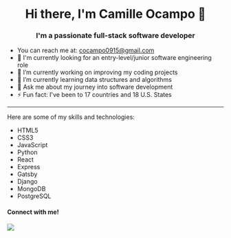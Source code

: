 <h1 align="center">
Hi there, I'm Camille Ocampo 👋
</h1>

<h3 align="center">I'm a passionate full-stack software developer</h3>

- You can reach me at: [cocampo0915@gmail.com](https://www.github.com)
- 👀 I'm currently looking for an entry-level/junior software engineering role
- 🔭 I’m currently working on improving my coding projects
- 🌱 I’m currently learning data structures and algorithms
- 💬 Ask me about my journey into software development
- ⚡ Fun fact: I've been to 17 countries and 18 U.S. States

---

Here are some of my skills and technologies:
- HTML5
- CSS3
- JavaScript
- Python
- React
- Express
- Gatsby
- Django
- MongoDB
- PostgreSQL

#### Connect with me!
[<img src="https://camo.githubusercontent.com/a493f6833f99fb3c85788d6d9305e6b7a42b838e5ee5d138fd9a8214a7e77472/68747470733a2f2f696d672e736869656c64732e696f2f62616467652f6c696e6b6564696e2d2532333030373742352e7376673f267374796c653d666f722d7468652d6261646765266c6f676f3d6c696e6b6564696e266c6f676f436f6c6f723d7768697465">](https://www.linkedin.com/in/camille-ocampo)
